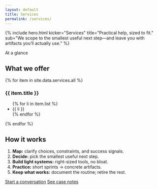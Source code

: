 ```yaml
---
layout: default
title: Services
permalink: /services/
---
```


{% include hero.html
  kicker="Services"
  title="Practical help, sized to fit."
  sub="We scope to the smallest useful next step—and leave you with artifacts you’ll actually use."
%}

<span class="kicker">At a glance</span>
## What we offer

<div class="grid" style="margin-top:8px">
  {% for item in site.data.services.all %}
    <div class="card {{ item.cols | default: 'cols-6' }}">
      <h3>{{ item.title }}</h3>
      <ul>
        {% for li in item.list %}
          <li>{{ li }}</li>
        {% endfor %}
      </ul>
    </div>
  {% endfor %}
</div>

<div class="page-panel">
  <h2>How it works</h2>
  <ol>
    <li><strong>Map:</strong> clarify choices, constraints, and success signals.</li>
    <li><strong>Decide:</strong> pick the smallest useful next step.</li>
    <li><strong>Build light systems:</strong> right-sized tools, no bloat.</li>
    <li><strong>Practice:</strong> short sprints → concrete artifacts.</li>
    <li><strong>Keep what works:</strong> document the routine; retire the rest.</li>
  </ol>

  <p class="cta-row">
    <a class="button" href="/contact/">Start a conversation</a>
    <a class="btn" href="/work/">See case notes</a>
  </p>
</div>
